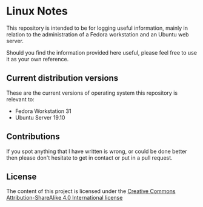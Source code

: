 # Linux Notes

This repository is intended to be for logging useful information, mainly in relation to the administration of a Fedora workstation and an Ubuntu web server.

Should you find the information provided here useful, please feel free to use it as your own reference.

## Current distribution versions

These are the current versions of operating system this repository is relevant to:

- Fedora Workstation 31
- Ubuntu Server 19.10

## Contributions

If you spot anything that I have written is wrong, or could be done better then please don't hesitate to get in contact or put in a pull request.

## License

The content of this project is licensed under the [Creative Commons Attribution-ShareAlike 4.0 International license](LICENSE.md)
